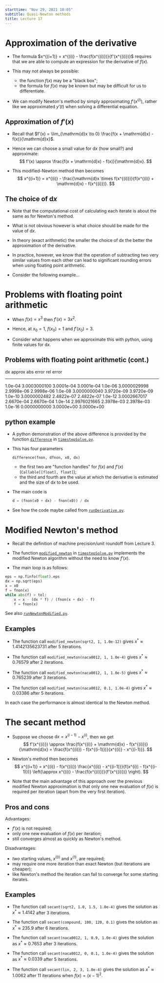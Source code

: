 ```yaml
---
starttime: "Nov 29, 2021 10:05"
subtitle: Quasi-Newton methods
title: Lecture 17
---
```


# Approximation of the derivative

-   The formula $x^{(i+1)} = x^{(i)} - \frac{f(x^{(i)})}{f'(x^{(i)})}$ requires that we are able to compute an expression for the derivative of $f(x)$.

-   This may not always be possible:

    -   the function $f(x)$ may be a "black box";
    -   the formula for $f(x)$ may be known but may be difficult for us to differentiate.

-   We can modify Newton's method by simply approximating $f'(x^{(i)})$, rather like we approximated $y'(t)$ when solving a differential equation.

## Approximation of $f'(x)$

-   Recall that $f'(x) = \lim_{\mathrm{d}x \to 0} \frac{f(x + \mathrm{d}x) - f(x)}{\mathrm{d}x}$.

-   Hence we can choose a small value for $\mathrm{d}x$ (how small?) and approximate: $$
    f'(x) \approx \frac{f(x + \mathrm{d}x) - f(x)}{\mathrm{d}x}.
    $$

-   This modified-Newton method then becomes $$
    x^{(i+1)} = x^{(i)} - \frac{\mathrm{d}x \times f(x^{(i)})}{f(x^{(i)} + \mathrm{d}x) - f(x^{(i)})}.
    $$

## The choice of $\mathrm{d}x$

-   Note that the computational cost of calculating each iterate is about the same as for Newton's method.

-   What is not obvious however is what choice should be made for the value of $\mathrm{d}x$.

-   In theory (exact arithmetic) the smaller the choice of $\mathrm{d}x$ the better the approximation of the derivative.

-   In practice, however, we know that the operation of subtracting two very similar values from each other can lead to significant rounding errors when using floating point arithmetic.

-   Consider the following example...

# Problems with floating point arithmetic

-   When $f(x) = x^3$ then $f'(x) = 3 x^2$.

-   Hence, at $x_0 = 1$, $f(x_0) = 1$ and $f'(x_0) = 3$.

-   Consider what happens when we approximate this with python, using finite values for $\mathrm{d}x$.

## Problems with floating point arithmetic (cont.)

  dx        approx         abs error    rel error
  --------- -------------- ------------ ------------
  1.0e-04   3.0003000100   3.0001e-04   3.0001e-04
  1.0e-06   3.0000029998   2.9998e-06   2.9998e-06
  1.0e-08   3.0000000040   3.9720e-09   3.9720e-09
  1.0e-10   3.0000002482   2.4822e-07   2.4822e-07
  1.0e-12   3.0002667017   2.6670e-04   2.6670e-04
  1.0e-14   2.9976021665   2.3978e-03   2.3978e-03
  1.0e-16   0.0000000000   3.0000e+00   3.0000e+00

## python example

-   A python demonstration of the above difference is provided by the function [`difference`](../code/timestepSolve.html#difference) in [`timestepSolve.py`](../code/timestepSolve.html).

-   This has four parameters

    ``` python
    difference(fnon, dfnon, x0, dx)
    ```

    -   the first two are "function handles" for $f(x)$ and $f'(x)$ (`Callable[[float], float]`);
    -   the third and fourth are the value at which the derivative is estimated and the size of $\mathrm{d}x$ to be used.

-   The main code is

    ``` python
    d = (fnon(x0 + dx) - fnon(x0)) / dx
    ```

-   See how the code maybe called from [`runDerivative.py`](../code/lec17/runDerivative.html).

# Modified Newton's method

-   Recall the definition of machine precision/unit roundoff from Lecture 3.

-   The function [`modified_newton`](../code/timestepSolve.html#modified_newton) in [`timestepSolve.py`](../code/timestepSolve.html) implements the modified Newton algorithm without the need to know $f'(x)$.

-   The main loop is as follows:

``` python
eps = np.finfo(float).eps
dx = np.sqrt(eps)
x = x0
f = fnon(x)
while abs(f) > tol:
    x = x - (dx * f) / (fnon(x + dx) - f)
    f = fnon(x)
```

See also [`runNewtonModified.py`](../code/lec17/runModifiedNewton.html).

## Examples

-   The function call `modified_newton(sqrt2, 1, 1.0e-12)` gives $x^* \approx 1.4142135623731$ after 5 iterations.

-   The function call `modified_newton(naca0012, 1, 1.0e-4)` gives $x^* \approx 0.76579$ after 2 iterations.

-   The function call `modified_newton(naca0012, 1, 1.0e-5)` gives $x^* \approx 0.765239$ after 3 iterations.

-   The function call `modified_newton(naca0012, 0.1, 1.0e-4)` gives $x^* \approx 0.03386$ after 5 iterations.

In each case the performance is almost identical to the Newton method.

# The secant method

-   Suppose we choose $\mathrm{d}x = x^{(i-1)} - x^{(i)}$, then we get $$
    f'(x^{(i)}) \approx \frac{f(x^{(i)} + \mathrm{d}x) - f(x^{(i)})}{\mathrm{d}x}
    = \frac{f(x^{(i)}) - f(x^{(i-1)})}{x^{(i)} - x^{(i-1)}}.
    $$

-   Newton's method then becomes $$
    x^{(i+1)} = x^{(i)} - f(x^{(i)}) \frac{x^{(i)} - x^{(i-1)}}{f(x^{i}) - f(x^{(i-1)})}
    \left(\approx x^{(i)} - \frac{f(x^{(i)})}{f'(x^{(i)})} \right).
    $$

-   Note that the main advantage of this approach over the previous modified Newton approximation is that only one new evaluation of $f(x)$ is required per iteration (apart from the very first iteration).

## Pros and cons

Advantages:

-   $f'(x)$ is not required;
-   only one new evaluation of $f(x)$ per iteration;
-   still converges almost as quickly as Newton's method.

Disadvantages:

-   *two* starting values, $x^{(0)}$ and $x^{(1)}$, are required;
-   may require one more iteration than exact Newton (but iterations are cheaper);
-   like Newton's method the iteration can fail to converge for some starting iterates.

## Examples

-   The function call `secant(sqrt2, 1.0, 1.5, 1.0e-4)` gives the solution as $x^* \approx 1.4142$ after 3 iterations.

-   The function call `secant(compound, 100, 120, 0.1)` gives the solution as $x^* \approx 235.9$ after 6 iterations.

-   The function call `secant(naca0012, 1, 0.9, 1.0e-4)` gives the solution as $x^* \approx 0.7653$ after 3 iterations.

-   The function call `secant(naca0012, 0, 0.1, 1.0e-4)` gives the solution as $x^* \approx 0.0339$ after 5 iterations.

-   The function call `secant(lin, 2, 3, 1.0e-4)` gives the solution as $x^* \approx 1.0062$ after 11 iterations when $f(x) = (x-1)^2$.
